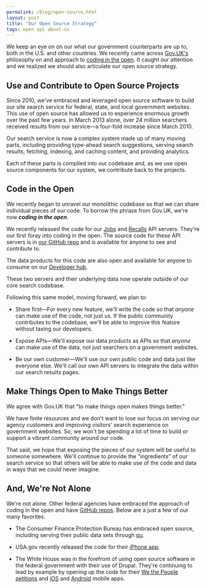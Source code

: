 ```yaml
---
permalink: /blog/open-source.html
layout: post
title: "Our Open Source Strategy"
tags: open api about-us
---
```


We keep an eye on on our what our government counterparts are up to, both in the U.S. and other countries. We recently came across [Gov.UK's](https://www.gov.uk) philosophy on and approach to [coding in the open](http://digital.cabinetoffice.gov.uk/2012/10/12/coding-in-the-open). It caught our attention and we realized we should also articulate our open source strategy.

## Use and Contribute to Open Source Projects

Since 2010, we've embraced and leveraged open source software to build our site search service for federal, state, and local government websites. This use of open source has allowed us to experience enormous growth over the past few years. In March 2013 alone, over 24 million searchers received results from our service&mdash;a four-fold increase since March 2010.

Our search service is now a complex system made up of many moving parts, including providing type-ahead search suggestions, serving search results, fetching, indexing, and caching content, and providing analytics.

Each of these parts is compiled into our codebase and, as we use open source components for our system, we contribute back to the projects.

## Code in the Open

We recently began to unravel our monolithic codebase so that we can share individual pieces of our code. To borrow the phrase from Gov.UK, we're now ***coding in the open***. 

We recently released the code for our [Jobs](https://github.com/GSA-OCSIT/jobs_api) and [Recalls](https://github.com/GSA-OCSIT/recalls_api) API servers. They're our first foray into coding in the open. The source code for these API servers is in [our GitHub repo](https://github.com/GSA-OCSIT) and is available for anyone to see and contribute to. 

The data products for this code are also open and available for anyone to consume on our [Developer hub](/developer/index.html).

These two servers and their underlying data now operate outside of our core search codebase.

Following this same model, moving forward, we plan to:

* Share first&mdash;For every new feature, we'll write the code so that *anyone* can make use of the code, not just us. If the public community contributes to the codebase, we'll be able to improve this feature without taxing our developers.

* Expose APIs&mdash;We'll expose our data products as APIs so that *anyone* can make use of the data, not just searchers on a government websites.

* Be our own customer&mdash;We'll use our own public code and data just like everyone else. We'll call our own API servers to integrate the data within our search results pages.

## Make Things Open to Make Things Better

We agree with Gov.UK that "to make things open makes things better." 

We have finite resources and we don't want to lose our focus on serving our agency customers and improving visitors' search experience on government websites. So, we won't be spending a lot of time to build or support a vibrant community around our code.

That said, we hope that exposing the pieces of our system will be useful to someone somewhere. We'll continue to provide the "ingredients" of our search service so that others will be able to make use of the code and data in ways that we could never imagine.

## And, We're Not Alone

We're not alone. Other federal agencies have embraced the approach of coding in the open and have [GitHub repos](http://gsa.github.io/federal-open-source-repos). Below are a just a few of our many favorites.

* The Consumer Finance Protection Bureau has embraced open source, including serving their public data sets through [qu](https://github.com/cfpb/qu).

* USA.gov recently released the code for their [iPhone app](https://github.com/usagov/usagov-ios-app).

* The White House was in the forefront of using open source software in the federal government with their use of Drupal. They're continuing to lead by example by opening up the code for their [We the People petitions](https://github.com/WhiteHouse/petitions) and [iOS](https://github.com/WhiteHouse/wh-app-ios) and [Android](https://github.com/WhiteHouse/wh-app-android) mobile apps.